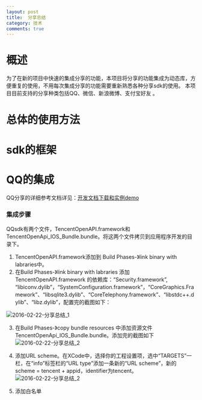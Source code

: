 ```yaml
---
layout: post
title:  分享总结
category: 技术
comments: true
---
```



# 概述

为了在新的项目中快速的集成分享的功能，本项目将分享的功能集成为动态库，方便重复的使用，不用每次集成分享的功能需要重新熟悉各种分享sdk的使用。 本项目目前支持的分享种类包括QQ、微信、新浪微博、支付宝好友 。

# 总体的使用方法

# sdk的框架

# QQ的集成

QQ分享的详细参考文档详见：[开发文档下载和实例demo](http://wiki.open.qq.com/wiki/IOS_API%E8%B0%83%E7%94%A8%E8%AF%B4%E6%98%8E)

### 集成步骤

QQsdk有两个文件，TencentOpenAPI.framework和TencentOpenApi_IOS_Bundle.bundle。将这两个文件拷贝到应用程序开发的目录下。
1. TencentOpenAPI.framework添加到 Build Phases-》link binary with labraries中。
2. 在Build Phases-》link binary with labraries 添加TencentOpenAPI.framework 的依赖库：“Security.framework”, “libiconv.dylib”，“SystemConfiguration.framework”，“CoreGraphics.Framework”、“libsqlite3.dylib”、“CoreTelephony.framework”、“libstdc++.dylib”、“libz.dylib”，配置完的截图如下：

![2016-02-22-分享总结_1]({{site.url}}/images/2016-02-22-分享总结_1.png)
 
3.  在Build Phases-》copy bundle resources 中添加资源文件TencentOpenApi_IOS_Bundle.bundle。添加完的截图如下  
![2016-02-22-分享总结_2]({{site.url}}/images/2016-02-22-分享总结_1.png)

4. 添加URL scheme。在XCode中，选择你的工程设置项，选中“TARGETS”一栏，在“info”标签栏的“URL type”添加一条新的“URL scheme”，新的scheme = tencent + appid，identifier为tencent。  
![2016-02-22-分享总结_2]({{sit.url}}/images/2016-02-22-分享总结_1.png)


5. 添加白名单



　　　　
